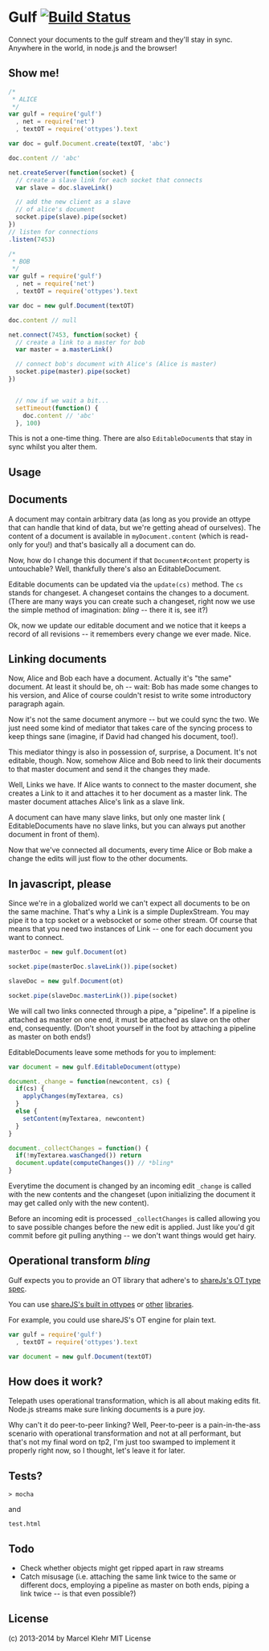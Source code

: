 # Gulf [![Build Status](https://travis-ci.org/marcelklehr/gulf.png)](https://travis-ci.org/marcelklehr/gulf)
Connect your documents to the gulf stream and they'll stay in sync. Anywhere in the world, in node.js and the browser!

## Show me!

```js
/*
 * ALICE
 */
var gulf = require('gulf')
  , net = require('net')
  , textOT = require('ottypes').text

var doc = gulf.Document.create(textOT, 'abc')

doc.content // 'abc'

net.createServer(function(socket) {
  // create a slave link for each socket that connects
  var slave = doc.slaveLink()

  // add the new client as a slave
  // of alice's document
  socket.pipe(slave).pipe(socket)
})
// listen for connections
.listen(7453)
```

```js
/*
 * BOB
 */
var gulf = require('gulf')
  , net = require('net')
  , textOT = require('ottypes').text

var doc = new gulf.Document(textOT)

doc.content // null

net.connect(7453, function(socket) {
  // create a link to a master for bob
  var master = a.masterLink()

  // connect bob's document with Alice's (Alice is master)
  socket.pipe(master).pipe(socket)
})


  // now if we wait a bit...
  setTimeout(function() {
    doc.content // 'abc'
  }, 100)
```

This is not a one-time thing. There are also `EditableDocument`s that stay in sync whilst you alter them.

## Usage

## Documents
A document may contain arbitrary data (as long as you provide an ottype that can handle that kind of data, but we're getting ahead of ourselves). The content of a document is available in `myDocument.content` (which is read-only for you!) and that's basically all a document can do.

Now, how do I change this document if that `Document#content` property is untouchable? Well, thankfully there's also an EditableDocument.

Editable documents can be updated via the `update(cs)` method. The `cs` stands for changeset. A changeset contains the changes to a document. (There are many ways you can create such a changeset, right now we use the simple method of imagination: *bling* -- there it is, see it?)

Ok, now we update our editable document and we notice that it keeps a record of all revisions -- it remembers every change we ever made. Nice.

## Linking documents
Now, Alice and Bob each have a document. Actually it's "the same" document. At least it should be, oh -- wait: Bob has made some changes to his version, and Alice of course couldn't resist to write some introductory paragraph again.

Now it's not the same document anymore -- but we could sync the two. We just need some kind of mediator that takes care of the syncing process to keep things sane (imagine, if David had changed his document, too!).

This mediator thingy is also in possession of, surprise, a Document. It's not editable, though. Now, somehow Alice and Bob need to link their documents to that master document and send it the changes they made.

Well, Links we have. If Alice wants to connect to the master document, she creates a Link to it and attaches it to her document as a master link. The master document attaches Alice's link as a slave link.

A document can have many slave links, but only one master link ( EditableDocuments have no slave links, but you can always put another document in front of them).

Now that we've connected all documents, every time Alice or Bob make a change the edits will just flow to the other documents.

## In javascript, please
Since we're in a globalized world we can't expect all documents to be on the same machine. That's why a Link is a simple DuplexStream. You may pipe it to a tcp socket or a websocket or some other stream. Of course that means that you need two instances of Link -- one for each document you want to connect.

```js
masterDoc = new gulf.Document(ot)

socket.pipe(masterDoc.slaveLink()).pipe(socket)
```

```js
slaveDoc = new gulf.Document(ot)

socket.pipe(slaveDoc.masterLink()).pipe(socket)
```

We will call two links connected through a pipe, a "pipeline". If a pipeline is attached as master on one end, it must be attached as slave on the other end, consequently. (Don't shoot yourself in the foot by attaching a pipeline as master on both ends!)

EditableDocuments leave some methods for you to implement:

```js
var document = new gulf.EditableDocument(ottype)

document._change = function(newcontent, cs) {
  if(cs) {
    applyChanges(myTextarea, cs)
  }
  else {
    setContent(myTextarea, newcontent)
  }
}

document._collectChanges = function() {
  if(!myTextarea.wasChanged()) return
  document.update(computeChanges()) // *bling*
}
```

Everytime the document is changed by an incoming edit `_change` is called with the new contents and the changeset (upon initializing the document it may get called only with the new content).

Before an incoming edit is processed `_collectChanges` is called allowing you to save possible changes before the new edit is applied. Just like you'd git commit before git pulling anything -- we don't want things would get hairy.

## Operational transform *bling*
Gulf expects you to provide an OT library that adhere's to [shareJs's OT type spec](https://github.com/share/ottypes#spec).

You can use [shareJS's built in ottypes](https://github.com/share/ottypes) or  [other](https://github.com/marcelklehr/changesets) [libraries](https://github.com/marcelklehr/dom-ot).

For example, you could use shareJS's OT engine for plain text.
```js
var gulf = require('gulf')
  , textOT = require('ottypes').text

var document = new gulf.Document(textOT)
```

## How does it work?
Telepath uses operational transformation, which is all about making edits fit. Node.js streams make sure linking documents is a pure joy.

Why can't it do peer-to-peer linking? Well, Peer-to-peer is a pain-in-the-ass scenario with operational transformation and not at all performant, but that's not my final word on tp2, I'm just too swamped to implement it properly right now, so I thought, let's leave it for later.

## Tests?
```
> mocha
```

and

```
test.html
```

## Todo

* Check whether objects might get ripped apart in raw streams
* Catch misusage (i.e. attaching the same link twice to the same or different docs, employing a pipeline as master on both ends, piping a link twice -- is that even possible?)

## License
(c) 2013-2014 by Marcel Klehr
MIT License
